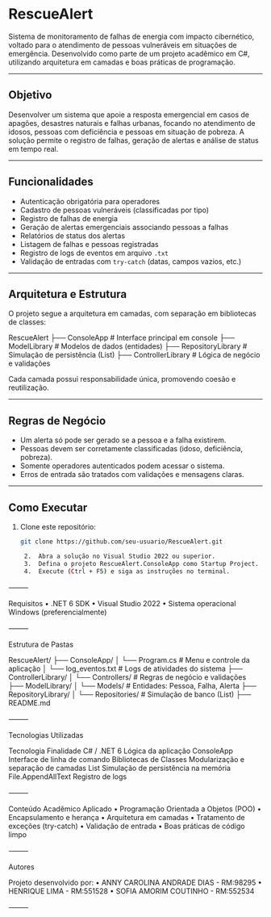 

# RescueAlert

Sistema de monitoramento de falhas de energia com impacto cibernético, voltado para o atendimento de pessoas vulneráveis em situações de emergência. Desenvolvido como parte de um projeto acadêmico em C#, utilizando arquitetura em camadas e boas práticas de programação.

---

## Objetivo

Desenvolver um sistema que apoie a resposta emergencial em casos de apagões, desastres naturais e falhas urbanas, focando no atendimento de idosos, pessoas com deficiência e pessoas em situação de pobreza. A solução permite o registro de falhas, geração de alertas e análise de status em tempo real.

---

## Funcionalidades

- Autenticação obrigatória para operadores
- Cadastro de pessoas vulneráveis (classificadas por tipo)
- Registro de falhas de energia
- Geração de alertas emergenciais associando pessoas a falhas
- Relatórios de status dos alertas
- Listagem de falhas e pessoas registradas
- Registro de logs de eventos em arquivo `.txt`
- Validação de entradas com `try-catch` (datas, campos vazios, etc.)

---

## Arquitetura e Estrutura

O projeto segue a arquitetura em camadas, com separação em bibliotecas de classes:

RescueAlert
├── ConsoleApp              # Interface principal em console
├── ModelLibrary           # Modelos de dados (entidades)
├── RepositoryLibrary      # Simulação de persistência (List)
├── ControllerLibrary      # Lógica de negócio e validações

Cada camada possui responsabilidade única, promovendo coesão e reutilização.

---

## Regras de Negócio

- Um alerta só pode ser gerado se a pessoa e a falha existirem.
- Pessoas devem ser corretamente classificadas (idoso, deficiência, pobreza).
- Somente operadores autenticados podem acessar o sistema.
- Erros de entrada são tratados com validações e mensagens claras.

---

## Como Executar

1. Clone este repositório:
   ```bash
   git clone https://github.com/seu-usuario/RescueAlert.git

	2.	Abra a solução no Visual Studio 2022 ou superior.
	3.	Defina o projeto RescueAlert.ConsoleApp como Startup Project.
	4.	Execute (Ctrl + F5) e siga as instruções no terminal.

⸻

Requisitos
	•	.NET 6 SDK
	•	Visual Studio 2022
	•	Sistema operacional Windows (preferencialmente)

⸻

Estrutura de Pastas

RescueAlert/
├── ConsoleApp/
│   └── Program.cs         # Menu e controle da aplicação
│   └── log_eventos.txt    # Logs de atividades do sistema
├── ControllerLibrary/
│   └── Controllers/       # Regras de negócio e validações
├── ModelLibrary/
│   └── Models/            # Entidades: Pessoa, Falha, Alerta
├── RepositoryLibrary/
│   └── Repositories/      # Simulação de banco (List<T>)
├── README.md


⸻

Tecnologias Utilizadas

Tecnologia	Finalidade
C# / .NET 6	Lógica da aplicação
ConsoleApp	Interface de linha de comando
Bibliotecas de Classes	Modularização e separação de camadas
List	Simulação de persistência na memória
File.AppendAllText	Registro de logs


⸻

Conteúdo Acadêmico Aplicado
	•	Programação Orientada a Objetos (POO)
	•	Encapsulamento e herança
	•	Arquitetura em camadas
	•	Tratamento de exceções (try-catch)
	•	Validação de entrada
	•	Boas práticas de código limpo

⸻

Autores

Projeto desenvolvido por:
	•	ANNY CAROLINA ANDRADE DIAS - RM:98295 
	•	HENRIQUE LIMA - RM:551528
	•	SOFIA AMORIM COUTINHO - RM:552534 


⸻


